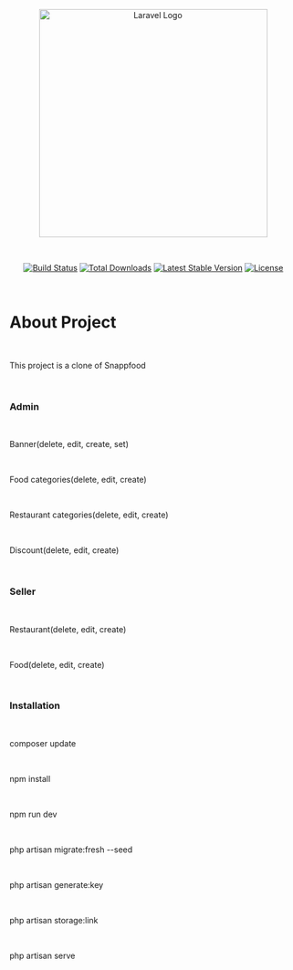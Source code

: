 <p align="center"><a href="https://laravel.com" target="_blank"><img src="https://raw.githubusercontent.com/laravel/art/master/logo-lockup/5%20SVG/2%20CMYK/1%20Full%20Color/laravel-logolockup-cmyk-red.svg" width="400" alt="Laravel Logo"></a></p>
​
<p align="center">
<a href="https://github.com/laravel/framework/actions"><img src="https://github.com/laravel/framework/workflows/tests/badge.svg" alt="Build Status"></a>
<a href="https://packagist.org/packages/laravel/framework"><img src="https://img.shields.io/packagist/dt/laravel/framework" alt="Total Downloads"></a>
<a href="https://packagist.org/packages/laravel/framework"><img src="https://img.shields.io/packagist/v/laravel/framework" alt="Latest Stable Version"></a>
<a href="https://packagist.org/packages/laravel/framework"><img src="https://img.shields.io/packagist/l/laravel/framework" alt="License"></a>
</p>
​
<h1>About Project</h1>
​
<p>This project is a clone of Snappfood</p>
​
​
<h3>Admin</h3>
​
<p>Banner(delete, edit, create, set)</p>
​
<p>Food categories(delete, edit, create)</p>
​
<p>Restaurant categories(delete, edit, create)</p>
​
<p>Discount(delete, edit, create)</p>
​
​
<h3>Seller</h3>
​
<p>Restaurant(delete, edit, create)</p>
​
<p>Food(delete, edit, create)</p>
​
​
<h3>Installation</h3>
​
<p>composer update</p>
​
<p>npm install</p>
​
<p>npm run dev</p>
​​
<p>php artisan migrate:fresh --seed</p>
​
<p>php artisan generate:key</p>
​
<p>php artisan storage:link</p>
​
<p>php artisan serve</p>

